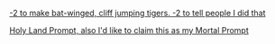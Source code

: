 [\-2 to make bat-winged, cliff jumping tigers. -2 to tell people I did that](https://www.reddit.com/r/GodhoodWB/comments/fv4ovs/endless_pantheon_turn_6/fmhe9ja?utm_source=share&utm_medium=web2x)

[Holy Land Prompt, also I'd like to claim this as my Mortal Prompt](https://www.reddit.com/r/GodhoodWB/comments/fv4ovs/endless_pantheon_turn_6/fmkqp3w?utm_source=share&utm_medium=web2x)